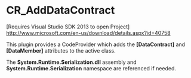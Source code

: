 CR_AddDataContract
==================

[Requires Visual Studio SDK 2013 to open Project]
http://www.microsoft.com/en-us/download/details.aspx?id=40758


This plugin provides a CodeProvider which adds the **[DataContract]** and **[DataMember]** attributes to the active class.

The **System.Runtime.Serialization.dll** assembly and **System.Runtime.Serialization** namespace are referenced if needed.

